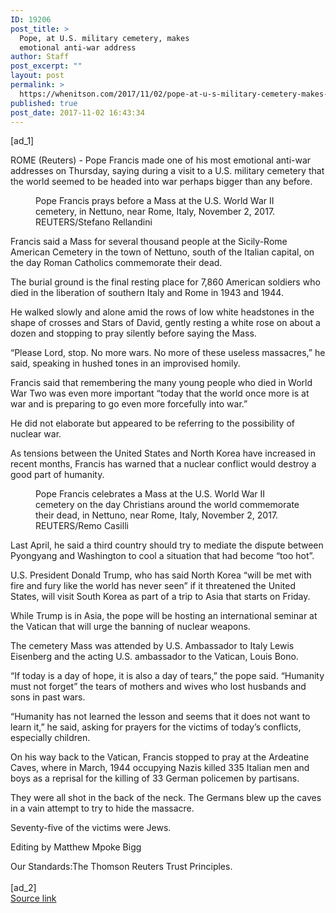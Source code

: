 ```yaml
---
ID: 19206
post_title: >
  Pope, at U.S. military cemetery, makes
  emotional anti-war address
author: Staff
post_excerpt: ""
layout: post
permalink: >
  https://whenitson.com/2017/11/02/pope-at-u-s-military-cemetery-makes-emotional-anti-war-address/
published: true
post_date: 2017-11-02 16:43:34
---
```

 [ad_1]
<br><div data-reactid="34"><p data-reactid="35">ROME (Reuters) - Pope Francis made one of his most emotional anti-war addresses on Thursday, saying during a visit to a U.S. military cemetery that the world seemed to be headed into war perhaps bigger than any before. </p><div class="PrimaryAsset_container_2pnvl" data-reactid="36"><div class="Image_container_1tVQo" data-reactid="37"><figure tabindex="-1" data-reactid="38"/><figcaption data-reactid="41"><span class="Image_caption_KoNH1" data-reactid="42">Pope Francis prays before a Mass at the U.S. World War II cemetery, in Nettuno, near Rome, Italy, November 2, 2017. REUTERS/Stefano Rellandini  </span></figcaption></div></div><p data-reactid="43">Francis said a Mass for several thousand people at the Sicily-Rome American Cemetery in the town of Nettuno, south of the Italian capital, on the day Roman Catholics commemorate their dead.  </p><p data-reactid="44">The burial ground is the final resting place for 7,860 American soldiers who died in the liberation of southern Italy and Rome in 1943 and 1944. </p><p data-reactid="45">He walked slowly and alone amid the rows of low white headstones in the shape of crosses and Stars of David, gently resting a white rose on about a dozen and stopping to pray silently before saying the Mass. </p><p data-reactid="46">“Please Lord, stop. No more wars. No more of these useless massacres,” he said, speaking in hushed tones in an improvised homily. </p><p data-reactid="47">Francis said that remembering the many young people who died in World War Two was even more important “today that the world once more is at war and is preparing to go even more forcefully into war.” </p><p data-reactid="48">He did not elaborate but appeared to be referring to the possibility of nuclear war. </p><p data-reactid="49">As tensions between the United States and North Korea have increased in recent months, Francis has warned that a nuclear conflict would destroy a good part of humanity. </p><div class="Image_container_1tVQo" data-reactid="50"><figure tabindex="-1" data-reactid="51"/><figcaption data-reactid="54"><span class="Image_caption_KoNH1" data-reactid="55">Pope Francis celebrates a Mass at the U.S. World War II cemetery on the day Christians around the world commemorate their dead, in Nettuno, near Rome, Italy, November 2, 2017. REUTERS/Remo Casilli</span></figcaption></div><p data-reactid="56">Last April, he said a third country should try to mediate the dispute between Pyongyang and Washington to cool a situation that had become “too hot”. </p><p data-reactid="57">U.S. President Donald Trump, who has said North Korea “will be met with fire and fury like the world has never seen” if it threatened the United States, will visit South Korea as part of a trip to Asia that starts on Friday. </p><p data-reactid="58">While Trump is in Asia, the pope will be hosting an international seminar at the Vatican that will urge the banning of nuclear weapons. </p><p data-reactid="70">The cemetery Mass was attended by U.S. Ambassador to Italy Lewis Eisenberg and the acting U.S. ambassador to the Vatican, Louis Bono. </p><p data-reactid="71">“If today is a day of hope, it is also a day of tears,” the pope said. “Humanity must not forget” the tears of mothers and wives who lost husbands and sons in past wars. </p><p data-reactid="72">“Humanity has not learned the lesson and seems that it does not want to learn it,” he said, asking for prayers for the victims of today’s conflicts, especially children. </p><p data-reactid="73">On his way back to the Vatican, Francis stopped to pray at the Ardeatine Caves, where in March, 1944 occupying Nazis killed 335 Italian men and boys as a reprisal for the killing of 33 German policemen by partisans. </p><p data-reactid="74">They were all shot in the back of the neck. The Germans blew up the caves in a vain attempt to try to hide the massacre. </p><p data-reactid="75">Seventy-five of the victims were Jews. </p><div class="Attribution_attribution_o4ojT" data-reactid="76"><p class="Attribution_content_27_rw" data-reactid="77">Editing by Matthew Mpoke Bigg</p></div><div class="ArticleBody_trustBadgeContainer_1_iEv" data-reactid="78"><span class="ArticleBody_trustBadgeTitle_3xFqc" data-reactid="79">Our Standards:</span><span class="trustBadgeUrl" data-reactid="80">The Thomson Reuters Trust Principles.</span></div></div>
<br>[ad_2]
<br><a href="http://feeds.reuters.com/~r/Reuters/worldNews/~3/xaq-ynwcA38/pope-at-u-s-military-cemetery-makes-emotional-anti-war-address-idUSKBN1D22AR">Source link </a>